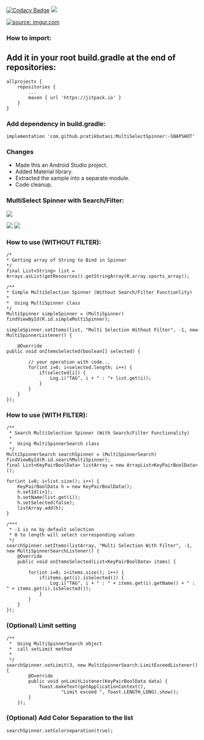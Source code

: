 [![Codacy Badge](https://api.codacy.com/project/badge/Grade/c6b59b9ed05b45d5b2e4b2747d3cfc9a)](https://app.codacy.com/app/pratikbutani/MultiSelectSpinner?utm_source=github.com&utm_medium=referral&utm_content=pratikbutani/MultiSelectSpinner&utm_campaign=Badge_Grade_Dashboard)
[![](https://jitpack.io/v/pratikbutani/MultiSelectSpinner.svg)](https://jitpack.io/#pratikbutani/MultiSelectSpinner)

<a href="https://imgur.com/O9n105R"><img src="https://i.imgur.com/O9n105R.gif" title="source: imgur.com" /></a>

### How to import:
## Add it in your root build.gradle at the end of repositories:

	allprojects {
		repositories {
			...
			maven { url 'https://jitpack.io' }
		}
	}

### Add dependency in build.gradle:

    implementation 'com.github.pratikbutani:MultiSelectSpinner:-SNAPSHOT'

### Changes

  * Made this an Android Studio project.
  * Added Material library.
  * Extracted the sample into a separate module.
  * Code cleanup.


### MultiSelect Spinner with Search/Filter:

![](https://lh5.googleusercontent.com/-MivlH0DxhMc/VZJ91Aa6qtI/AAAAAAAALdc/ZYfHBo_e9Vk/w325-h577-no/Screenshot_2015-06-30-16-03-59.png)

![](https://lh5.googleusercontent.com/-Slk9xZZvOw8/VZJ91NEC9UI/AAAAAAAALdk/dg9k5e_8z8Y/w325-h577-no/Screenshot_2015-06-30-16-03-31.png)      ![](https://lh5.googleusercontent.com/-oLU8ZzsxXBk/VZJ91RZcGiI/AAAAAAAALdo/r4LgvaTB5p8/w325-h577-no/Screenshot_2015-06-30-16-03-51.png)

### How to use (WITHOUT FILTER):

	/*  
	* Getting array of String to Bind in Spinner
	*/
	final List<String> list = Arrays.asList(getResources().getStringArray(R.array.sports_array));
		
	/**
	* Simple MultiSelection Spinner (Without Search/Filter Functionlity)
	* 
	*  Using MultiSpinner class
	*/	
	MultiSpinner simpleSpinner = (MultiSpinner) findViewById(R.id.simpleMultiSpinner);
	
	simpleSpinner.setItems(list, "Multi Selection Without Filter", -1, new MultiSpinnerListener() {
		
	    @Override
	public void onItemsSelected(boolean[] selected) {
			
			// your operation with code...
			for(int i=0; i<selected.length; i++) {
				if(selected[i]) {
					Log.i("TAG", i + " : "+ list.get(i));
				}
			}
		}
	});

### How to use (WITH FILTER):

	/**
	 * Search MultiSelection Spinner (With Search/Filter Functionality)
	 * 
	 *  Using MultiSpinnerSearch class
	 */
	MultiSpinnerSearch searchSpinner = (MultiSpinnerSearch) findViewById(R.id.searchMultiSpinner);
	final List<KeyPairBoolData> listArray = new ArrayList<KeyPairBoolData>();

	for(int i=0; i<list.size(); i++) {
		KeyPairBoolData h = new KeyPairBoolData();
		h.setId(i+1);
		h.setName(list.get(i));
		h.setSelected(false);
		listArray.add(h);
	}

	/***
	 * -1 is no by default selection
	 * 0 to length will select corresponding values 
	 */
	searchSpinner.setItems(listArray, "Multi Selection With Filter", -1, new MultiSpinnerSearchListener() {
		@Override
		public void onItemsSelected(List<KeyPairBoolData> items) {

			for(int i=0; i<items.size(); i++) {
				if(items.get(i).isSelected()) {
					Log.i("TAG", i + " : " + items.get(i).getName() + " : " + items.get(i).isSelected());
				}
			}
		}
	});


### (Optional) Limit setting 

	/**
	 *  Using MultiSpinnerSearch object
	 *  call setLimit method
	 *  
	 */
	searchSpinner.setLimit(3, new MultiSpinnerSearch.LimitExceedListener() {
            @Override
            public void onLimitListener(KeyPairBoolData data) {
                Toast.makeText(getApplicationContext(),
                        "Limit exceed ", Toast.LENGTH_LONG).show();
            }
        });
	
	
### (Optional) Add Color Separation to the list
	searchSpinner.setColorseparation(true);
